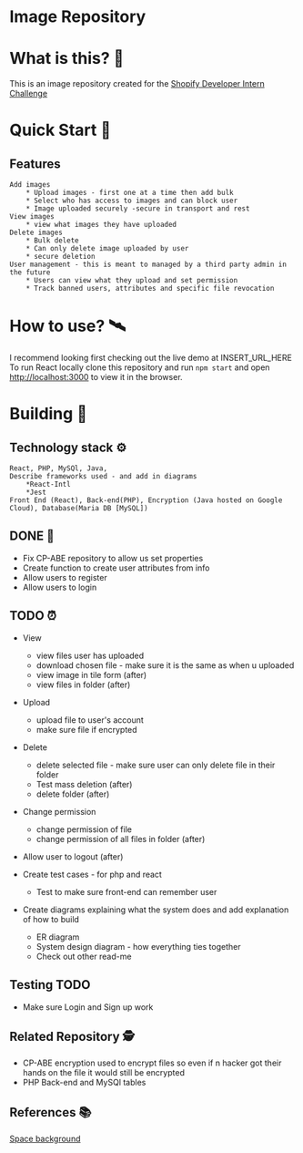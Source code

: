 # Image Repository

# What is this? 🤔
This is an image repository created for
the [Shopify Developer Intern Challenge](https://docs.google.com/document/d/1ZKRywXQLZWOqVOHC4JkF3LqdpO3Llpfk_CkZPR8bjak)

# Quick Start :rocket:
## Features 

    Add images
        * Upload images - first one at a time then add bulk
        * Select who has access to images and can block user
        * Image uploaded securely -secure in transport and rest
    View images
        * view what images they have uploaded
    Delete images
        * Bulk delete
        * Can only delete image uploaded by user
        * secure deletion
    User management - this is meant to managed by a third party admin in the future
        * Users can view what they upload and set permission
        * Track banned users, attributes and specific file revocation

# How to use? :artificial_satellite:
I recommend looking first checking out the live demo at INSERT_URL_HERE
To run React locally clone this repository and run `npm start` and open [http://localhost:3000](http://localhost:3000) to view it in the browser.

# Building :construction:
## Technology stack :gear:

    React, PHP, MySQl, Java, 
    Describe frameworks used - and add in diagrams
        *React-Intl
        *Jest
    Front End (React), Back-end(PHP), Encryption (Java hosted on Google Cloud), Database(Maria DB [MySQL])

## DONE :star2:

* Fix CP-ABE repository to allow us set properties
* Create function to create user attributes from info
* Allow users to register
* Allow users to login

## TODO :alarm_clock:
* View
    * view files user has uploaded
    * download chosen file - make sure it is the same as when u uploaded
    * view image in tile form (after)
    * view files in folder (after)
* Upload
    * upload file to user's account
    * make sure file if encrypted
* Delete
    * delete selected file - make sure user can only delete file in their folder
    * Test mass deletion (after)
    * delete folder (after)
* Change permission
    * change permission of file
    * change permission of all files in folder (after)

* Allow user to logout (after)
* Create test cases - for php and react
    * Test to make sure front-end can remember user
* Create diagrams explaining what the system does and add explanation of how to build
    * ER diagram
    * System design diagram - how everything ties together
    * Check out other read-me

## Testing TODO

* Make sure Login and Sign up work
   

## Related Repository :detective:

* CP-ABE encryption used to encrypt files so even if n hacker got their hands on the file it would still be encrypted
* PHP Back-end and MySQl tables

## References :books:

[Space background](https://wallpaperaccess.com/4k-space)
